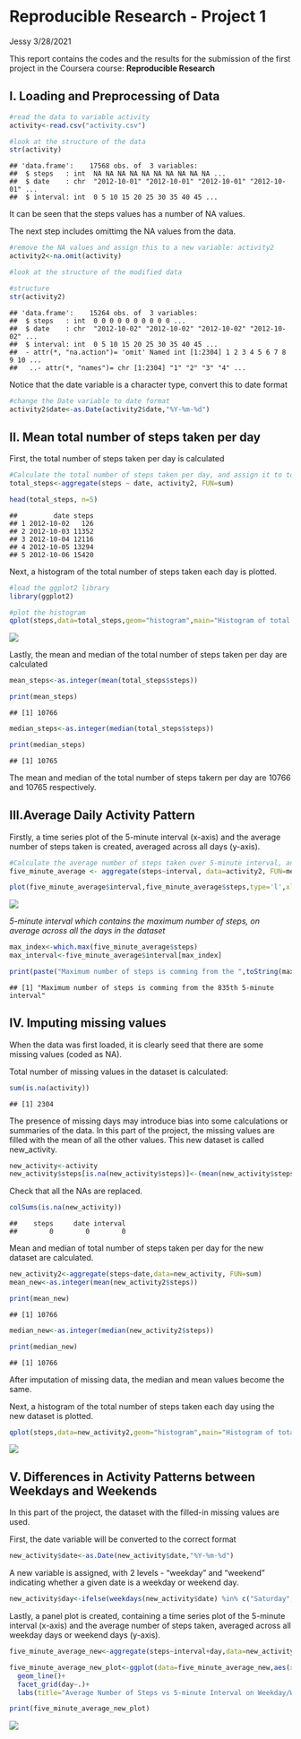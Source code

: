 Reproducible Research - Project 1
================
Jessy
3/28/2021

This report contains the codes and the results for the submission of the
first project in the Coursera course: **Reproducible Research**

## I. Loading and Preprocessing of Data

``` r
#read the data to variable activity
activity<-read.csv("activity.csv")

#look at the structure of the data
str(activity)
```

    ## 'data.frame':    17568 obs. of  3 variables:
    ##  $ steps   : int  NA NA NA NA NA NA NA NA NA NA ...
    ##  $ date    : chr  "2012-10-01" "2012-10-01" "2012-10-01" "2012-10-01" ...
    ##  $ interval: int  0 5 10 15 20 25 30 35 40 45 ...

It can be seen that the steps values has a number of NA values.

The next step includes omittimg the NA values from the data.

``` r
#remove the NA values and assign this to a new variable: activity2
activity2<-na.omit(activity)

#look at the structure of the modified data

#structure
str(activity2)
```

    ## 'data.frame':    15264 obs. of  3 variables:
    ##  $ steps   : int  0 0 0 0 0 0 0 0 0 0 ...
    ##  $ date    : chr  "2012-10-02" "2012-10-02" "2012-10-02" "2012-10-02" ...
    ##  $ interval: int  0 5 10 15 20 25 30 35 40 45 ...
    ##  - attr(*, "na.action")= 'omit' Named int [1:2304] 1 2 3 4 5 6 7 8 9 10 ...
    ##   ..- attr(*, "names")= chr [1:2304] "1" "2" "3" "4" ...

Notice that the date variable is a character type, convert this to date
format

``` r
#change the Date variable to date format
activity2$date<-as.Date(activity2$date,"%Y-%m-%d")
```

## II. Mean total number of steps taken per day

First, the total number of steps taken per day is calculated

``` r
#Calculate the total number of steps taken per day, and assign it to total_steps
total_steps<-aggregate(steps ~ date, activity2, FUN=sum)

head(total_steps, n=5)
```

    ##         date steps
    ## 1 2012-10-02   126
    ## 2 2012-10-03 11352
    ## 3 2012-10-04 12116
    ## 4 2012-10-05 13294
    ## 5 2012-10-06 15420

Next, a histogram of the total number of steps taken each day is
plotted.

``` r
#load the ggplot2 library
library(ggplot2)

#plot the histogram
qplot(steps,data=total_steps,geom="histogram",main="Histogram of total number of steps taken each day",binwidth=1000, xlab="Total steps per day",ylab="Number of days")
```

![](PA1_template_files/figure-gfm/unnamed-chunk-4-1.png)<!-- -->

Lastly, the mean and median of the total number of steps taken per day
are calculated

``` r
mean_steps<-as.integer(mean(total_steps$steps))

print(mean_steps)
```

    ## [1] 10766

``` r
median_steps<-as.integer(median(total_steps$steps))

print(median_steps)
```

    ## [1] 10765

The mean and median of the total number of steps takern per day are
10766 and 10765 respectively.

## III.Average Daily Activity Pattern

Firstly, a time series plot of the 5-minute interval (x-axis) and the
average number of steps taken is created, averaged across all days
(y-axis).

``` r
#Calculate the average number of steps taken over 5-minute interval, and assign it to five_minute_average
five_minute_average <- aggregate(steps~interval, data=activity2, FUN=mean)

plot(five_minute_average$interval,five_minute_average$steps,type='l',xlab="5-minute interval",ylab="Average number of steps", main="Average number of steps taken vs 5-minute interval")
```

![](PA1_template_files/figure-gfm/unnamed-chunk-7-1.png)<!-- -->

*5-minute interval which contains the maximum number of steps, on
average across all the days in the dataset*

``` r
max_index<-which.max(five_minute_average$steps)
max_interval<-five_minute_average$interval[max_index]

print(paste("Maximum number of steps is comming from the ",toString(max_interval),"th 5-minute interval",sep=""))
```

    ## [1] "Maximum number of steps is comming from the 835th 5-minute interval"

## IV. Imputing missing values

When the data was first loaded, it is clearly seed that there are some
missing values (coded as NA).

Total number of missing values in the dataset is calculated:

``` r
sum(is.na(activity))
```

    ## [1] 2304

The presence of missing days may introduce bias into some calculations
or summaries of the data. In this part of the project, the missing
values are filled with the mean of all the other values. This new
dataset is called new\_activity.

``` r
new_activity<-activity
new_activity$steps[is.na(new_activity$steps)]<-(mean(new_activity$steps,na.rm=TRUE))
```

Check that all the NAs are replaced.

``` r
colSums(is.na(new_activity))
```

    ##    steps     date interval 
    ##        0        0        0

Mean and median of total number of steps taken per day for the new
dataset are calculated.

``` r
new_activity2<-aggregate(steps~date,data=new_activity, FUN=sum)
mean_new<-as.integer(mean(new_activity2$steps))

print(mean_new)
```

    ## [1] 10766

``` r
median_new<-as.integer(median(new_activity2$steps))

print(median_new)
```

    ## [1] 10766

After imputation of missing data, the median and mean values become the
same.

Next, a histogram of the total number of steps taken each day using the
new dataset is plotted.

``` r
qplot(steps,data=new_activity2,geom="histogram",main="Histogram of total number of steps taken each day",binwidth=1000, xlab="Total steps per day",ylab="Number of days")
```

![](PA1_template_files/figure-gfm/unnamed-chunk-14-1.png)<!-- -->

## V. Differences in Activity Patterns between Weekdays and Weekends

In this part of the project, the dataset with the filled-in missing
values are used.

First, the date variable will be converted to the correct format

``` r
new_activity$date<-as.Date(new_activity$date,"%Y-%m-%d")
```

A new variable is assigned, with 2 levels - “weekday” and “weekend”
indicating whether a given date is a weekday or weekend day.

``` r
new_activity$day<-ifelse(weekdays(new_activity$date) %in% c("Saturday","Sunday"),"weekend",'weekday')
```

Lastly, a panel plot is created, containing a time series plot of the
5-minute interval (x-axis) and the average number of steps taken,
averaged across all weekday days or weekend days (y-axis).

``` r
five_minute_average_new<-aggregate(steps~interval+day,data=new_activity,FUN=mean)

five_minute_average_new_plot<-ggplot(data=five_minute_average_new,aes(x=interval,y=steps,color=day))+
  geom_line()+
  facet_grid(day~.)+
  labs(title="Average Number of Steps vs 5-minute Interval on Weekday/Weekend", y="Average Number of Steps", x="5-minute Interval Times Series")

print(five_minute_average_new_plot)
```

![](PA1_template_files/figure-gfm/unnamed-chunk-17-1.png)<!-- -->
